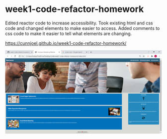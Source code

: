 # week1-code-refactor-homework

Edited reactor code to increase accessibility. Took existing html and css code and changed elements to make easier to access. Added comments to css code to make it easier to tell what elements are changing.

https://cunnjoel.github.io/week1-code-refactor-homework/

<img src="./assets/images/screenshot.png" alt="screenshot"></img>